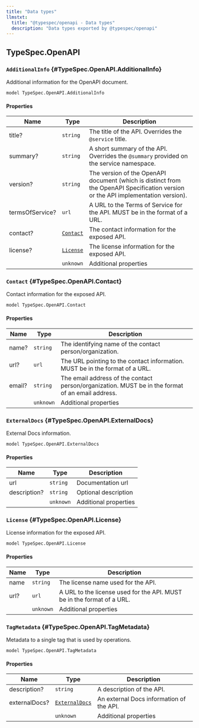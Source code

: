 ```yaml
---
title: "Data types"
llmstxt:
  title: "@typespec/openapi - Data types"
  description: "Data types exported by @typespec/openapi"
---
```


## TypeSpec.OpenAPI

### `AdditionalInfo` {#TypeSpec.OpenAPI.AdditionalInfo}

Additional information for the OpenAPI document.

```typespec
model TypeSpec.OpenAPI.AdditionalInfo
```

#### Properties

| Name            | Type                                                  | Description                                                                                                                       |
| --------------- | ----------------------------------------------------- | --------------------------------------------------------------------------------------------------------------------------------- |
| title?          | `string`                                              | The title of the API. Overrides the `@service` title.                                                                             |
| summary?        | `string`                                              | A short summary of the API. Overrides the `@summary` provided on the service namespace.                                           |
| version?        | `string`                                              | The version of the OpenAPI document (which is distinct from the OpenAPI Specification version or the API implementation version). |
| termsOfService? | `url`                                                 | A URL to the Terms of Service for the API. MUST be in the format of a URL.                                                        |
| contact?        | [`Contact`](./data-types.md#TypeSpec.OpenAPI.Contact) | The contact information for the exposed API.                                                                                      |
| license?        | [`License`](./data-types.md#TypeSpec.OpenAPI.License) | The license information for the exposed API.                                                                                      |
|                 | `unknown`                                             | Additional properties                                                                                                             |

### `Contact` {#TypeSpec.OpenAPI.Contact}

Contact information for the exposed API.

```typespec
model TypeSpec.OpenAPI.Contact
```

#### Properties

| Name   | Type      | Description                                                                                      |
| ------ | --------- | ------------------------------------------------------------------------------------------------ |
| name?  | `string`  | The identifying name of the contact person/organization.                                         |
| url?   | `url`     | The URL pointing to the contact information. MUST be in the format of a URL.                     |
| email? | `string`  | The email address of the contact person/organization. MUST be in the format of an email address. |
|        | `unknown` | Additional properties                                                                            |

### `ExternalDocs` {#TypeSpec.OpenAPI.ExternalDocs}

External Docs information.

```typespec
model TypeSpec.OpenAPI.ExternalDocs
```

#### Properties

| Name         | Type      | Description           |
| ------------ | --------- | --------------------- |
| url          | `string`  | Documentation url     |
| description? | `string`  | Optional description  |
|              | `unknown` | Additional properties |

### `License` {#TypeSpec.OpenAPI.License}

License information for the exposed API.

```typespec
model TypeSpec.OpenAPI.License
```

#### Properties

| Name | Type      | Description                                                            |
| ---- | --------- | ---------------------------------------------------------------------- |
| name | `string`  | The license name used for the API.                                     |
| url? | `url`     | A URL to the license used for the API. MUST be in the format of a URL. |
|      | `unknown` | Additional properties                                                  |

### `TagMetadata` {#TypeSpec.OpenAPI.TagMetadata}

Metadata to a single tag that is used by operations.

```typespec
model TypeSpec.OpenAPI.TagMetadata
```

#### Properties

| Name          | Type                                                            | Description                              |
| ------------- | --------------------------------------------------------------- | ---------------------------------------- |
| description?  | `string`                                                        | A description of the API.                |
| externalDocs? | [`ExternalDocs`](./data-types.md#TypeSpec.OpenAPI.ExternalDocs) | An external Docs information of the API. |
|               | `unknown`                                                       | Additional properties                    |
